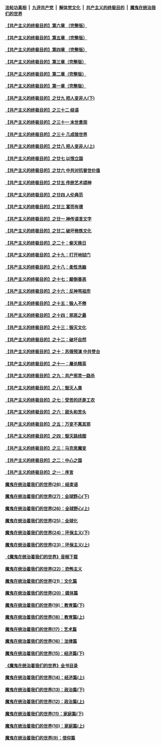 ####  [法轮功真相](../../../../basic/blob/master/README.md?t=11230301) &nbsp;|&nbsp; [九评共产党](../../../../9ping.md/blob/master/README.md?t=11230301) &nbsp;|&nbsp; [解体党文化](../../../../jtdwh.md/blob/master/README.md?t=11230301)  &nbsp;|&nbsp; [共产主义的终极目的](../../../../gczydzjmd.md/blob/master/README.md?t=11230301) &nbsp;|&nbsp; [魔鬼在统治我们的世界](../../../../mgztzwmdsj.md/blob/master/README.md?t=11230301) 

#### [【共产主义的终极目的】第六章 （完整版）](../pages/nsc422/n11428913.md?t=11230301) 

#### [【共产主义的终极目的】第五章 （完整版）](../pages/nsc422/n11428912.md?t=11230301) 

#### [【共产主义的终极目的】第四章 （完整版）](../pages/nsc422/n11428907.md?t=11230301) 

#### [【共产主义的终极目的】第三章（完整版）](../pages/nsc422/n11428848.md?t=11230301) 

#### [【共产主义的终极目的】第二章（完整版）](../pages/nsc422/n11428831.md?t=11230301) 

#### [【共产主义的终极目的】第一章（完整版）](../pages/nsc422/n11417651.md?t=11230301) 

#### [【共产主义的终极目的】之廿九 把人变非人(下)](../pages/nsc422/n11344140.md?t=11230301) 

#### [【共产主义的终极目的】之三十二 结语](../pages/nsc422/n11360535.md?t=11230301) 

#### [【共产主义的终极目的】之三十一 末世景观](../pages/nsc422/n11351129.md?t=11230301) 

#### [【共产主义的终极目的】之三十 几成狼世界](../pages/nsc422/n11348280.md?t=11230301) 

#### [【共产主义的终极目的】之廿八 把人变非人(上)](../pages/nsc422/n11340492.md?t=11230301) 

#### [【共产主义的终极目的】之廿七 以恨立国](../pages/nsc422/n11336944.md?t=11230301) 

#### [【共产主义的终极目的】之廿六 中共对抗普世价值](../pages/nsc422/n11324785.md?t=11230301) 

#### [【共产主义的终极目的】之廿五 传统艺术颂神](../pages/nsc422/n11296396.md?t=11230301) 

#### [【共产主义的终极目的】之廿四 人伦典范](../pages/nsc422/n11296397.md?t=11230301) 

#### [【共产主义的终极目的】之廿三 富而有德](../pages/nsc422/n11283598.md?t=11230301) 

#### [【共产主义的终极目的】之廿一 神传语言文字](../pages/nsc422/n11263265.md?t=11230301) 

#### [【共产主义的终极目的】之廿二 破坏修炼文化](../pages/nsc422/n11245728.md?t=11230301) 

#### [【共产主义的终极目的】之二十：偷天换日](../pages/nsc422/n11238846.md?t=11230301) 

#### [【共产主义的终极目的】之十九：打开地狱门](../pages/nsc422/n11206376.md?t=11230301) 

#### [【共产主义的终极目的】之十八：柔性洗脑](../pages/nsc422/n11199994.md?t=11230301) 

#### [【共产主义的终极目的】之十七：颠倒善恶](../pages/nsc422/n11179782.md?t=11230301) 

#### [【共产主义的终极目的】之十六：反神骂祖宗](../pages/nsc422/n11166798.md?t=11230301) 

#### [【共产主义的终极目的】之十五：毁人不倦](../pages/nsc422/n11166792.md?t=11230301) 

#### [【共产主义的终极目的】之十四：邪恶之最](../pages/nsc422/n11150249.md?t=11230301) 

#### [【共产主义的终极目的】之十三：毁灭文化](../pages/nsc422/n11135227.md?t=11230301) 

#### [【共产主义的终极目的】之十二：破坏自然](../pages/nsc422/n11135214.md?t=11230301) 

#### [【共产主义的终极目的】之十：苏俄预演 中共登台](../pages/nsc422/n11118424.md?t=11230301) 

#### [【共产主义的终极目的】之十一：屠杀精英](../pages/nsc422/n11118442.md?t=11230301) 

#### [【共产主义的终极目的】之九：共产邪灵一路杀](../pages/nsc422/n11114139.md?t=11230301) 

#### [【共产主义的终极目的】之八：毁灭人类](../pages/nsc422/n11108503.md?t=11230301) 

#### [【共产主义的终极目的】之七：受苦的还是工农](../pages/nsc422/n11101809.md?t=11230301) 

#### [【共产主义的终极目的】之六：甜头和苦头](../pages/nsc422/n11096971.md?t=11230301) 

#### [【共产主义的终极目的】之五：万变不离其邪](../pages/nsc422/n11091285.md?t=11230301) 

#### [【共产主义的终极目的】之四：毁灭路线图](../pages/nsc422/n11086284.md?t=11230301) 

#### [【共产主义的终极目的】之三：马克思魔变](../pages/nsc422/n11061941.md?t=11230301) 

#### [【共产主义的终极目的】之二：中心之国](../pages/nsc422/n11047728.md?t=11230301) 

#### [【共产主义的终极目的】之一：序言](../pages/nsc422/n11086077.md?t=11230301) 

#### [魔鬼在统治着我们的世界(28)：结束语](../pages/nsc422/n10936246.md?t=11230301) 

#### [魔鬼在统治着我们的世界(27)：全球野心(下)](../pages/nsc422/n10928319.md?t=11230301) 

#### [魔鬼在统治着我们的世界(26)：全球野心(上)](../pages/nsc422/n10900318.md?t=11230301) 

#### [魔鬼在统治着我们的世界(25)：全球化](../pages/nsc422/n10788205.md?t=11230301) 

#### [魔鬼在统治着我们的世界(24)：环保主义(下)](../pages/nsc422/n10695307.md?t=11230301) 

#### [魔鬼在统治着我们的世界(23)：环保主义(上)](../pages/nsc422/n10688613.md?t=11230301) 

#### [《魔鬼在统治着我们的世界》音频下载](../pages/nsc422/n10635553.md?t=11230301) 

#### [魔鬼在统治着我们的世界(22)：恐怖主义](../pages/nsc422/n10614727.md?t=11230301) 

#### [魔鬼在统治着我们的世界(21)：文化篇](../pages/nsc422/n10597706.md?t=11230301) 

#### [魔鬼在统治着我们的世界(20)：媒体篇](../pages/nsc422/n10586579.md?t=11230301) 

#### [魔鬼在统治着我们的世界(19)：教育篇(下)](../pages/nsc422/n10564808.md?t=11230301) 

#### [魔鬼在统治着我们的世界(18)：教育篇(上)](../pages/nsc422/n10526970.md?t=11230301) 

#### [魔鬼在统治着我们的世界(17)：艺术篇](../pages/nsc422/n10499093.md?t=11230301) 

#### [魔鬼在统治着我们的世界(16)：法律篇](../pages/nsc422/n10485969.md?t=11230301) 

#### [魔鬼在统治着我们的世界(15)：经济篇(下)](../pages/nsc422/n10469975.md?t=11230301) 

#### [《魔鬼在统治着我们的世界》全书目录](../pages/nsc422/n10464261.md?t=11230301) 

#### [魔鬼在统治着我们的世界(14)：经济篇(上)](../pages/nsc422/n10457370.md?t=11230301) 

#### [魔鬼在统治着我们的世界(13)：政治篇(下)](../pages/nsc422/n10448270.md?t=11230301) 

#### [魔鬼在统治着我们的世界(12)：政治篇(上)](../pages/nsc422/n10444576.md?t=11230301) 

#### [魔鬼在统治着我们的世界(11)：家庭篇(下)](../pages/nsc422/n10440961.md?t=11230301) 

#### [魔鬼在统治着我们的世界(10)：家庭篇(上)](../pages/nsc422/n10435448.md?t=11230301) 

#### [魔鬼在统治着我们的世界(9)：信仰篇](../pages/nsc422/n10432159.md?t=11230301) 

